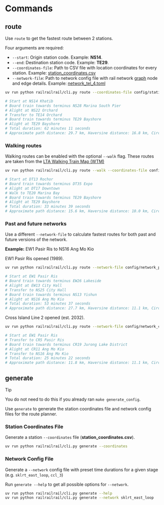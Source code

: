 # Commands

## route

Use `route` to get the fastest route between 2 stations.

Four arguments are required:

- `--start`: Origin station code. Example: **NS14**.
- `--end`: Destination station code. Example: **TE29**.
- `--coordinates-file`: Path to CSV file with location coordinates for every station. Example: [station_coordinates.csv](/config_examples/station_coordinates.csv)
- `--network-file`: Path to network config file with rail network [graph](https://en.wikipedia.org/wiki/Graph_theory) node and edge details. Example: [network_tel_4.toml](/config_examples/network_tel_4.toml)

```bash
uv run python railrailrail/cli.py route --coordinates-file config/station_coordinates.csv --network-file config/network_tel_4.toml  --start NS14 --end TE29

# Start at NS14 Khatib
# Board train towards terminus NS28 Marina South Pier
# Alight at NS22 Orchard
# Transfer to TE14 Orchard
# Board train towards terminus TE29 Bayshore
# Alight at TE29 Bayshore
# Total duration: 62 minutes 11 seconds
# Approximate path distance: 29.7 km, Haversine distance: 16.8 km, Circuity ratio: 1.8
```

### Walking routes

Walking routes can be enabled with the optional `--walk` flag. These routes are taken from the [LTA Walking Train Map (WTM)](https://www.lta.gov.sg/content/dam/ltagov/who_we_are/statistics_and_publications/pdf/connect_nov_2018_fa_12nov.pdf)

```bash
uv run python railrailrail/cli.py route --walk --coordinates-file config/station_coordinates.csv --network-file config/network_tel_4.toml  --start DT13 --end TE29

# Start at DT13 Rochor
# Board train towards terminus DT35 Expo
# Alight at DT17 Downtown
# Walk to TE20 Marina Bay
# Board train towards terminus TE29 Bayshore
# Alight at TE29 Bayshore
# Total duration: 33 minutes 39 seconds
# Approximate path distance: 15.6 km, Haversine distance: 10.0 km, Circuity ratio: 1.6
```

### Past and future networks

Use a different `--network-file` to calculate fastest routes for both past and future versions of the network.

**Example:** EW1 Pasir Ris to NS16 Ang Mo Kio

EW1 Pasir Ris opened (1989).

```bash
uv run python railrailrail/cli.py route --network-file config/network_phase_2a_2.toml --coordinates-file config/station_coordinates.csv --start EW1 --end NS16

# Start at EW1 Pasir Ris
# Board train towards terminus EW26 Lakeside
# Alight at EW13 City Hall
# Transfer to NS25 City Hall
# Board train towards terminus NS13 Yishun
# Alight at NS16 Ang Mo Kio
# Total duration: 53 minutes 37 seconds
# Approximate path distance: 27.7 km, Haversine distance: 11.1 km, Circuity ratio: 2.5
```

Cross Island Line 2 opened (est. 2032).

```bash
uv run python railrailrail/cli.py route --network-file config/network_crl_2.toml --coordinates-file config/station_coordinates.csv --start EW1 --end NS16

# Start at EW1 Pasir Ris
# Transfer to CR5 Pasir Ris
# Board train towards terminus CR19 Jurong Lake District
# Alight at CR11 Ang Mo Kio
# Transfer to NS16 Ang Mo Kio
# Total duration: 25 minutes 22 seconds
# Approximate path distance: 11.8 km, Haversine distance: 11.1 km, Circuity ratio: 1.1
```

## generate

> [!TIP]
> You do not need to do this if you already ran `make generate_config`.

Use `generate` to generate the station coordinates file and network config files for the route planner.

### Station Coordinates File

Generate a station `--coordinates` file (**station_coordinates.csv**).

```bash
uv run python railrailrail/cli.py generate --coordinates
```

### Network Config File

Generate a `--network` config file with preset time durations for a given stage (e.g. `sklrt_east_loop`, `ccl_3`)

Run `generate --help` to get all possible options for `--network`.

```bash
uv run python railrailrail/cli.py generate --help
uv run python railrailrail/cli.py generate --network sklrt_east_loop
```
